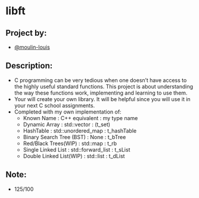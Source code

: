 # libft
## Project by:
- [@moulin-louis](https://github.com/moulin-louis)
## Description:
- C programming can be very tedious when one doesn’t have access to the highly useful
standard functions. This project is about understanding the way these functions work,
implementing and learning to use them. 
- Your will create your own library. It will be helpful since you will use it in your next C school assignments.
- Completed with my own implementation of:
  - Known Name               : C++ equivalent      : my type name
  - Dynamic Array            : std::vector         : (t_set)
  - HashTable                :  std::unordered_map : t_hashTable
  - Binary Search Tree (BST) : None                : t_bTree
  - Red/Black Trees(WIP)     : std::map            : t_rb
  - Single Linked List       : std::forward_list   : t_sList
  - Double Linked List(WIP)  : std::list           : t_dList
## Note:
- 125/100
